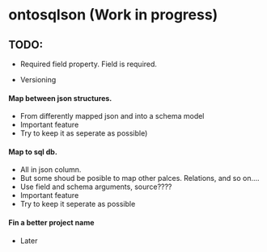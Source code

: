 # ontosqlson  (Work in progress)


## TODO:


- Required field property. Field is required.

- Versioning

#### Map between json structures. 
- From differently mapped json and into a schema model
- Important feature 
- Try to keep it as seperate as possible)

#### Map to sql db. 
- All in json column. 
- But some shoud be posible to map other palces. Relations, and so on....  
- Use field and schema arguments, source???? 
- Important feature 
- Try to keep it seperate as possible

#### Fin a better project name
- Later